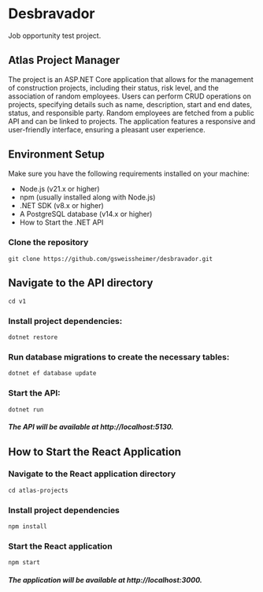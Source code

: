 # Desbravador
Job opportunity test project.

## Atlas Project Manager
The project is an ASP.NET Core application that allows for the management of construction projects, including their status, risk level, and the association of random employees. Users can perform CRUD operations on projects, specifying details such as name, description, start and end dates, status, and responsible party. Random employees are fetched from a public API and can be linked to projects. The application features a responsive and user-friendly interface, ensuring a pleasant user experience.

## Environment Setup
Make sure you have the following requirements installed on your machine:

- Node.js (v21.x or higher)
- npm (usually installed along with Node.js)
- .NET SDK (v8.x or higher)
- A PostgreSQL database (v14.x or higher)
- How to Start the .NET API

### Clone the repository
`git clone https://github.com/gsweissheimer/desbravador.git`

## Navigate to the API directory
`cd v1`

### Install project dependencies:
`dotnet restore`

### Run database migrations to create the necessary tables:
`dotnet ef database update`

### Start the API:
`dotnet run`

##### The API will be available at http://localhost:5130.

## How to Start the React Application

### Navigate to the React application directory
`cd atlas-projects`

### Install project dependencies
`npm install`

### Start the React application
`npm start`

##### The application will be available at http://localhost:3000.
